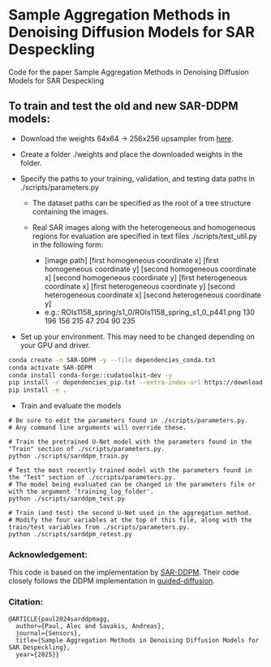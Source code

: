 # Sample Aggregation Methods in Denoising Diffusion Models for SAR Despeckling

Code for the paper Sample Aggregation Methods in Denoising Diffusion Models for SAR Despeckling


## To train and test the old and new SAR-DDPM models:

- Download the weights 64x64 -> 256x256 upsampler from [here](https://github.com/openai/guided-diffusion).

- Create a folder ./weights and place the downloaded weights in the folder.

- Specify the paths to your training, validation, and testing data paths in ./scripts/parameters.py

  - The dataset paths can be specified as the root of a tree structure containing the images.

  - Real SAR images along with the heterogeneous and homogeneous regions for evaluation are specified in text files ./scripts/test_util.py in the following form:
    - [image path] [first homogeneous coordinate x] [first homogeneous coordinate y] [second homogeneous coordinate x] [second homogeneous coordinate y] [first heterogeneous coordinate x] [first heterogeneous coordinate y] [second heterogeneous coordinate x] [second heterogeneous coordinate y]
    - e.g.: ROIs1158_spring/s1_0/ROIs1158_spring_s1_0_p441.png 130 196 156 215 47 204 90 235

- Set up your environment. This may need to be changed depending on your GPU and driver.
```bash
conda create -n SAR-DDPM -y --file dependencies_conda.txt
conda activate SAR-DDPM
conda install conda-forge::cudatoolkit-dev -y
pip install -r dependencies_pip.txt --extra-index-url https://download.pytorch.org/whl/cu113
pip install -e .
```

- Train and evaluate the models
```
# Be sure to edit the parameters found in ./scripts/parameters.py.
# Any command line arguments will override these.

# Train the pretrained U-Net model with the parameters found in the "Train" section of ./scripts/parameters.py.
python ./scripts/sarddpm_train.py

# Test the most recently trained model with the parameters found in the "Test" section of ./scripts/parameters.py.
# The model being evaluated can be changed in the parameters file or with the argument 'training_log_folder'.
python ./scripts/sarddpm_test.py

# Train (and test) the second U-Net used in the aggregation method.
# Modify the four variables at the top of this file, along with the train/test variables from ./scripts/parameters.py.
python ./scripts/sarddpm_retest.py
```

### Acknowledgement:
This code is based on the implementation by [SAR-DDPM](https://github.com/malshaV/SAR_DDPM).
Their code closely follows the DDPM implementation in [guided-diffusion](https://github.com/openai/guided-diffusion).

### Citation:
```
@ARTICLE{paul2024sarddpmagg,
  author={Paul, Alec and Savakis, Andreas},
  journal={Sensors}, 
  title={Sample Aggregation Methods in Denoising Diffusion Models for SAR Despeckling}, 
  year={2025}}
```
